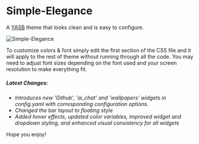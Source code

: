 # Simple-Elegance
A [YASB](https://github.com/amnweb/yasb) theme that looks clean and is easy to configure.

![Simple-Elegance](https://i.imgur.com/gDKjhcD.png "Theme Screenshot")

To customize colors & font simply edit the first section of the CSS file and it will apply to the rest of theme without running through all the code. You may need to adjust font sizes depending on the font used and your screen resolution to make everything fit.

##### Latest Changes:
- *Introduces new 'Github', 'ai_chat' and 'wallpapers' widgets in config.yaml with corresponding configuration options.*
- *Changed the bar layout to floating style*
- *Added hover effects, updated color variables, improved widget and dropdown styling, and enhanced visual consistency for all widgets*



Hope you enjoy!
